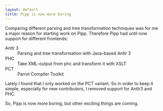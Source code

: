 ```yaml
---
layout: default
title: Pipp is now more boring
---
```


Comparing different parsing and tree transformation techniques was for me a major reason for starting work on Pipp. Therefore Pipp had until now support for different frontends:
<dl>
  <dt>Antlr 3</dt><dd>Parsing and tree transformation with Java-based Antlr 3</dd><dt>PHC</dt><dd>Take XML-output from phc and transform it with XSLT</dd><dt>PCT</dt><dd>Parrot Compiler Toolkit</dd></dl><p>
Lately I found that I only worked on the PCT variant. So in order to keep it simple, especially for new contributors, I removed
support for Antlr3 and PHC.

So, Pipp is now more boring, but other exciting things are coming.
